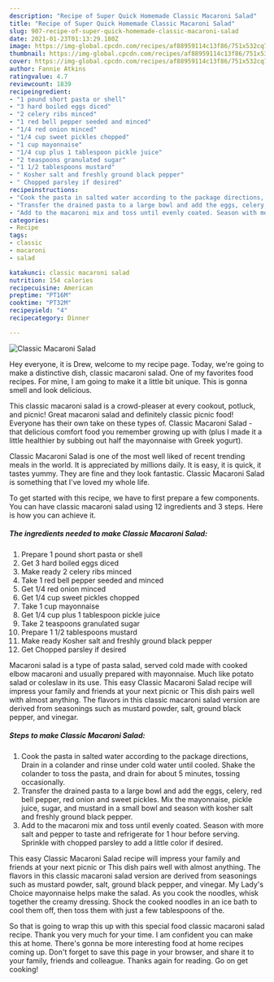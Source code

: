 ```yaml
---
description: "Recipe of Super Quick Homemade Classic Macaroni Salad"
title: "Recipe of Super Quick Homemade Classic Macaroni Salad"
slug: 907-recipe-of-super-quick-homemade-classic-macaroni-salad
date: 2021-01-23T01:13:29.180Z
image: https://img-global.cpcdn.com/recipes/af88959114c13f86/751x532cq70/classic-macaroni-salad-recipe-main-photo.jpg
thumbnail: https://img-global.cpcdn.com/recipes/af88959114c13f86/751x532cq70/classic-macaroni-salad-recipe-main-photo.jpg
cover: https://img-global.cpcdn.com/recipes/af88959114c13f86/751x532cq70/classic-macaroni-salad-recipe-main-photo.jpg
author: Fannie Atkins
ratingvalue: 4.7
reviewcount: 1839
recipeingredient:
- "1 pound short pasta or shell"
- "3 hard boiled eggs diced"
- "2 celery ribs minced"
- "1 red bell pepper seeded and minced"
- "1/4 red onion minced"
- "1/4 cup sweet pickles chopped"
- "1 cup mayonnaise"
- "1/4 cup plus 1 tablespoon pickle juice"
- "2 teaspoons granulated sugar"
- "1 1/2 tablespoons mustard"
- " Kosher salt and freshly ground black pepper"
- " Chopped parsley if desired"
recipeinstructions:
- "Cook the pasta in salted water according to the package directions, Drain in a colander and rinse under cold water until cooled. Shake the colander to toss the pasta, and drain for about 5 minutes, tossing occasionally."
- "Transfer the drained pasta to a large bowl and add the eggs, celery, red bell pepper, red onion and sweet pickles. Mix the mayonnaise, pickle juice, sugar, and mustard in a small bowl and season with kosher salt and freshly ground black pepper."
- "Add to the macaroni mix and toss until evenly coated. Season with more salt and pepper to taste and refrigerate for 1 hour before serving. Sprinkle with chopped parsley to add a little color if desired."
categories:
- Recipe
tags:
- classic
- macaroni
- salad

katakunci: classic macaroni salad 
nutrition: 154 calories
recipecuisine: American
preptime: "PT16M"
cooktime: "PT32M"
recipeyield: "4"
recipecategory: Dinner

---
```



![Classic Macaroni Salad](https://img-global.cpcdn.com/recipes/af88959114c13f86/751x532cq70/classic-macaroni-salad-recipe-main-photo.jpg)

Hey everyone, it is Drew, welcome to my recipe page. Today, we're going to make a distinctive dish, classic macaroni salad. One of my favorites food recipes. For mine, I am going to make it a little bit unique. This is gonna smell and look delicious.

This classic macaroni salad is a crowd-pleaser at every cookout, potluck, and picnic! Great macaroni salad and definitely classic picnic food! Everyone has their own take on these types of. Classic Macaroni Salad - that delicious comfort food you remember growing up with (plus I made it a little healthier by subbing out half the mayonnaise with Greek yogurt).

Classic Macaroni Salad is one of the most well liked of recent trending meals in the world. It is appreciated by millions daily. It is easy, it is quick, it tastes yummy. They are fine and they look fantastic. Classic Macaroni Salad is something that I've loved my whole life.


To get started with this recipe, we have to first prepare a few components. You can have classic macaroni salad using 12 ingredients and 3 steps. Here is how you can achieve it.

<!--inarticleads1-->

##### The ingredients needed to make Classic Macaroni Salad:

1. Prepare 1 pound short pasta or shell
1. Get 3 hard boiled eggs diced
1. Make ready 2 celery ribs minced
1. Take 1 red bell pepper seeded and minced
1. Get 1/4 red onion minced
1. Get 1/4 cup sweet pickles chopped
1. Take 1 cup mayonnaise
1. Get 1/4 cup plus 1 tablespoon pickle juice
1. Take 2 teaspoons granulated sugar
1. Prepare 1 1/2 tablespoons mustard
1. Make ready  Kosher salt and freshly ground black pepper
1. Get  Chopped parsley if desired


Macaroni salad is a type of pasta salad, served cold made with cooked elbow macaroni and usually prepared with mayonnaise. Much like potato salad or coleslaw in its use. This easy Classic Macaroni Salad recipe will impress your family and friends at your next picnic or This dish pairs well with almost anything. The flavors in this classic macaroni salad version are derived from seasonings such as mustard powder, salt, ground black pepper, and vinegar. 

<!--inarticleads2-->

##### Steps to make Classic Macaroni Salad:

1. Cook the pasta in salted water according to the package directions, Drain in a colander and rinse under cold water until cooled. Shake the colander to toss the pasta, and drain for about 5 minutes, tossing occasionally.
1. Transfer the drained pasta to a large bowl and add the eggs, celery, red bell pepper, red onion and sweet pickles. Mix the mayonnaise, pickle juice, sugar, and mustard in a small bowl and season with kosher salt and freshly ground black pepper.
1. Add to the macaroni mix and toss until evenly coated. Season with more salt and pepper to taste and refrigerate for 1 hour before serving. Sprinkle with chopped parsley to add a little color if desired.


This easy Classic Macaroni Salad recipe will impress your family and friends at your next picnic or This dish pairs well with almost anything. The flavors in this classic macaroni salad version are derived from seasonings such as mustard powder, salt, ground black pepper, and vinegar. My Lady&#39;s Choice mayonnaise helps make the salad. As you cook the noodles, whisk together the creamy dressing. Shock the cooked noodles in an ice bath to cool them off, then toss them with just a few tablespoons of the. 

So that is going to wrap this up with this special food classic macaroni salad recipe. Thank you very much for your time. I am confident you can make this at home. There's gonna be more interesting food at home recipes coming up. Don't forget to save this page in your browser, and share it to your family, friends and colleague. Thanks again for reading. Go on get cooking!
